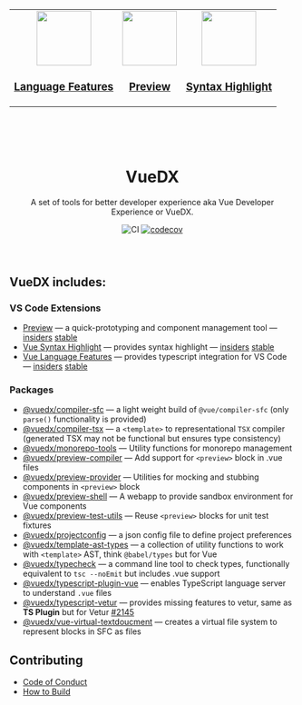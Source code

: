 <div align="center" style="margin-bottom: 72px">

<table border="0">  
  <tr>
  <td align="center">
    <a href="https://marketplace.visualstudio.com/items?itemName=znck.vue-language-features">
      <img src="./extensions/vscode-vue-language-features/logo.png" width="96" />
    </a>
    <h3>
      <a href="https://marketplace.visualstudio.com/items?itemName=znck.vue-language-features">Language Features</a>
    </h3>
    </a>
  </td>

  <td align="center">
    <a href="https://github.com/znck/preview">
      <img src="./assets/preview.png" width="96" />
    </a>
    <h3>
      <a href="https://github.com/znck/preview">Preview</a>
    </h3>
  </td>

  <td align="center">
    <a href="https://marketplace.visualstudio.com/items?itemName=znck.vue">
      <img src="./extensions/vscode-vue/logo.png" width="96" />
    </a>
    <h3>
      <a href="https://marketplace.visualstudio.com/items?itemName=znck.vue">Syntax Highlight</a>
    </h3>
  </td>
</tr>
</table>

<br>
<br>
<br>

# VueDX

A set of tools for better developer experience aka Vue Developer Experience or VueDX.

![CI](https://github.com/vuedx/languagetools/workflows/CI/badge.svg) [![codecov](https://codecov.io/gh/vuedx/languagetools/branch/main/graph/badge.svg?token=EF8TMXJK2D)](https://codecov.io/gh/vuedx/languagetools/)

</div>

## VueDX includes:

### VS Code Extensions

- [Preview](https://github.com/znck/preview/tree/main/extension) — a quick-prototyping and component management tool — [insiders](https://marketplace.visualstudio.com/items?itemName=znck.preview-insiders) [stable](https://marketplace.visualstudio.com/items?itemName=znck.preview)
- [Vue Syntax Highlight](./extensions/vscode-vue) — provides syntax highlight — [insiders](https://marketplace.visualstudio.com/items?itemName=znck.vue-language-features-insiders) [stable](https://marketplace.visualstudio.com/items?itemName=znck.vue-language-features)
- [Vue Language Features](./extensions/vscode-vue-language-features) — provides typescript integration for VS Code — [insiders](https://marketplace.visualstudio.com/items?itemName=znck.vue-insiders) [stable](https://marketplace.visualstudio.com/items?itemName=znck.vue)

### Packages

- [@vuedx/compiler-sfc](./packages/compiler-sfc) — a light weight build of `@vue/compiler-sfc` (only `parse()` functionality is provided)
- [@vuedx/compiler-tsx](./packages/compiler-tsx) — a `<template>` to representational `TSX` compiler (generated TSX may not be functional but ensures type consistency)
- [@vuedx/monorepo-tools](./packages/monorepo-tools) — Utility functions for monorepo management
- [@vuedx/preview-compiler](https://github.com/znck/preview/tree/main/preview-compiler) — Add support for `<preview>` block in .vue files
- [@vuedx/preview-provider](https://github.com/znck/preview/tree/main/preview-provider) — Utilities for mocking and stubbing components in `<preview>` block
- [@vuedx/preview-shell](https://github.com/znck/preview/tree/main/preview-provider) — A webapp to provide sandbox environment for Vue components
- [@vuedx/preview-test-utils](https://github.com/znck/preview/tree/main/preview-provider) — Reuse `<preview>` blocks for unit test fixtures
- [@vuedx/projectconfig](./packages/projectconfig) — a json config file to define project preferences
- [@vuedx/template-ast-types](./packages/template-ast-types) — a collection of utility functions to work with `<template>` AST, think `@babel/types` but for Vue
- [@vuedx/typecheck](./packages/typecheck) — a command line tool to check types, functionally equivalent to `tsc --noEmit` but includes .vue support
- [@vuedx/typescript-plugin-vue](./packages/typescript-plugin-vue) — enables TypeScript language server to understand `.vue` files
- [@vuedx/typescript-vetur](./packages/typescript-vetur) — provides missing features to vetur, same as **TS Plugin** but for Vetur [#2145](https://github.com/vuejs/vetur/pull/2145)
- [@vuedx/vue-virtual-textdoucment](./packages/vue-virtual-textdocument) — creates a virtual file system to represent blocks in SFC as files
<!--EOL:Packages-->

## Contributing

- [Code of Conduct](CODE_OF_CONDUCT.md)
- [How to Build](CONTRIBUTING.md)
